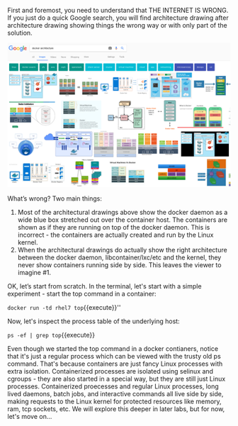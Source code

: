 First and foremost, you need to understand that THE INTERNET IS WRONG. If you just do a quick Google search, you will find architecture drawing after architecture drawing showing things the wrong way or with only part of the solution.

![Containers Are Linux](../../assets/intro-openshift/container-internals-lab-1/01-google-wrong.png)

What’s wrong? Two main things:
 
1. Most of the architectural drawings above show the docker daemon as a wide blue box stretched out over the container host. The containers are shown as if they are running on top of the docker daemon. This is incorrect - the containers are actually created and run by the Linux kernel.
2. When the architectural drawings do actually show the right architecture between the docker daemon, libcontainer/lxc/etc and the kernel, they never show containers running side by side. This leaves the viewer to imagine #1.
 
OK, let’s start from scratch. In the terminal, let's start with a simple experiment - start the top command in a container:

``docker run -td rhel7 top``{{execute}}''

Now, let's inspect the process table of the underlying host:

``ps -ef | grep top``{{execute}}

Even though we started the top command in a docker contianers, notice that it's just a regular process which can be viewed with the trusty old ps command. That's because containers are just fancy Linux processes with extra isolation. Containerized processes are isolated using selinux and cgroups - they are also started in a special way, but they are still just Linux processes. Containerized proecesses and regular Linux processes, long lived daemons, batch jobs, and interactive commands all live side by side, making requests to the Linux kernel for protected resources like memory, ram, tcp sockets, etc. We will explore this deeper in later labs, but for now, let's move on...
